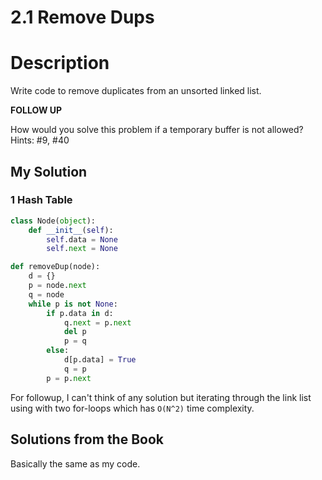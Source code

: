 # 2.1 Remove Dups

# Description

Write code to remove duplicates from an unsorted linked list.

**FOLLOW UP**

How would you solve this problem if a temporary buffer is not allowed?
Hints: #9, #40



## My Solution

###  1 Hash Table

```python
class Node(object):
    def __init__(self):
        self.data = None
        self.next = None

def removeDup(node):
    d = {}
    p = node.next
    q = node
	while p is not None:
        if p.data in d:
            q.next = p.next
            del p
            p = q
        else:
            d[p.data] = True
            q = p
        p = p.next
```



For followup, I can't think of any solution but iterating through the link list using with two for-loops which has `O(N^2)` time complexity.

## Solutions from the Book

Basically the same as my code.